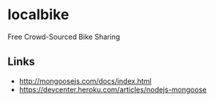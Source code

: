 localbike
=========

Free Crowd-Sourced Bike Sharing

## Links

* <http://mongoosejs.com/docs/index.html>
* <https://devcenter.heroku.com/articles/nodejs-mongoose>
